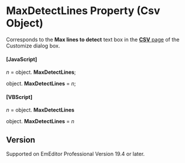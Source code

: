 # MaxDetectLines Property (Csv Object)

Corresponds to the **Max lines to detect** text box in the [**CSV** page](../../dlg/customize/csv/index) of the Customize dialog box.

#### \[JavaScript\]

_n_ = object. **MaxDetectLines**;

object. **MaxDetectLines** = _n_;

#### \[VBScript\]

_n_ = object. **MaxDetectLines**

object. **MaxDetectLines** = _n_

## Version

Supported on EmEditor Professional Version 19.4 or later.
